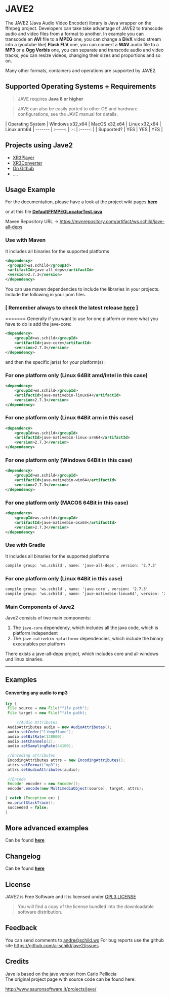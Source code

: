 # JAVE2

The JAVE2 (Java Audio Video Encoder) library is Java wrapper on the ffmpeg
project. Developers can take take advantage of JAVE2 to transcode audio 
and video files from a format to another. In example you can transcode
an **AVI** file to a **MPEG** one, you can change a **DivX** video stream into a
(youtube like) **Flash FLV** one, you can convert a **WAV** audio file to a **MP3** or a
**Ogg Vorbis** one, you can separate and transcode audio and video tracks, you can
resize videos, changing their sizes and proportions and so on.

Many other formats, containers and operations are supported by JAVE2.

## Supported Operating Systems + Requirements 

> JAVE requires **Java 8 or higher**

> JAVE can also be easily ported to other OS and hardware configurations, 
see the JAVE manual for details.

| Operating System | Windows x32,x64 | MacOS x32,x64 | Linux x32,x64 | Linux arm64
| ------- | :-----: | :-: | :-----: |
| Supported? | YES | YES  | YES  |

## Projects using Jave2
* [XR3Player](https://github.com/goxr3plus/XR3Player)
* [XR3Converter](https://github.com/goxr3plus/XR3Converter)
* [On Github](https://github.com/a-schild/jave2/network/dependents)
* ....



## Usage Example
For the documentation, please have a look at the project wiki pages [**here**](https://github.com/a-schild/jave2/wiki)

or at this file [**DefaultFFMPEGLocatorTest.java**](https://github.com/a-schild/jave2/blob/master/jave-example/src/main/java/ws/schild/jave/example/DefaultFFMPEGLocatorTest.java)


Maven Repository URL -> https://mvnrepository.com/artifact/ws.schild/jave-all-deps

### Use with Maven

It includes all binaries for the supported platforms

<!-- https://mvnrepository.com/artifact/ws.schild/jave-all-deps -->
``` XML
<dependency>
 <groupId>ws.schild</groupId>
 <artifactId>jave-all-deps</artifactId>
 <version>2.7.3</version>
</dependency>
```

You can use maven dependencies to include the libraries in your projects.
Include the following in your pom files.
### [ Remember always to check the latest release [here](https://github.com/a-schild/jave2/releases/latest) ]
=======
Generally if you want to use for one platform or more what you have to do is add the jave-core:

``` XML
<dependency>
    <groupId>ws.schild</groupId>
    <artifactId>jave-core</artifactId>
    <version>2.7.3</version>
</dependency>
```

and then the specific jar(s) for your platform(s) :

### For one platform only (Linux 64Bit amd/intel in this case)
``` XML
<dependency>
    <groupId>ws.schild</groupId>
    <artifactId>jave-nativebin-linux64</artifactId>
    <version>2.7.3</version>
</dependency>
```

### For one platform only (Linux 64Bit arm in this case)
``` XML
<dependency>
    <groupId>ws.schild</groupId>
    <artifactId>jave-nativebin-linux-arm64</artifactId>
    <version>2.7.3</version>
</dependency>
```

### For one platform only (Windows 64Bit in this case)
``` XML
<dependency>
    <groupId>ws.schild</groupId>
    <artifactId>jave-nativebin-win64</artifactId>
    <version>2.7.3</version>
</dependency>
```

### For one platform only (MACOS 64Bit in this case)
``` XML
<dependency>
    <groupId>ws.schild</groupId>
    <artifactId>jave-nativebin-osx64</artifactId>
    <version>2.7.3</version>
</dependency>
```

### Use with Gradle

It includes all binaries for the supported platforms

``` XML
compile group: 'ws.schild', name: 'jave-all-deps', version: '2.7.3'
```

### For one platform only (Linux 64Bit in this case)
``` XML
compile group: 'ws.schild', name: 'jave-core', version: '2.7.3'
compile group: 'ws.schild', name: 'jave-nativebin-linux64', version: '2.7.3'
```

### Main Components of Jave2
Jave2 consists of two main components:
1. The `jave-core` dependency, which includes all the java code, which is platform independent
2. The `jave-nativebin-<platform>` dependencies, which include the binary executables per platform

There exists a jave-all-deps project, which includes core and all windows und linux binaries.

---
## Examples

#### Converting any audio to mp3
``` JAVA
try {                                                         
 File source = new File("file path");		                 
 File target = new File("file path);                         
                                                              
     //Audio Attributes                                       
 AudioAttributes audio = new AudioAttributes();              
 audio.setCodec("libmp3lame");                               
 audio.setBitRate(128000);                                   
 audio.setChannels(2);                                       
 audio.setSamplingRate(44100);                               
                                                             
 //Encoding attributes                                       
 EncodingAttributes attrs = new EncodingAttributes();        
 attrs.setFormat("mp3");                                     
 attrs.setAudioAttributes(audio);                            
                                                             
 //Encode                                                    
 Encoder encoder = new Encoder();                            
 encoder.encode(new MultimediaObject(source), target, attrs);
                                                              
} catch (Exception ex) {                                      
 ex.printStackTrace();                                       
 succeeded = false;                                          
}                                                             
```
     
## More advanced examples    

Can be found [**here**](https://github.com/a-schild/jave2/blob/master/Examples.md)

## Changelog

Can be found [**here**](https://github.com/a-schild/jave2/blob/master/Changelog.md)

## License

JAVE2 is Free Software and it is licensed under [GPL3 LICENSE](https://github.com/a-schild/jave2/blob/master/LICENSE) 

> You will find a copy of the license bundled into the 
downloadable software distribution.


## Feedback

You can send comments to andre@schild.ws
For bug reports use the github site https://github.com/a-schild/jave2/issues


## Credits

Jave is based on the jave version from Carlo Pelliccia  
The original project page with source code can be found here:

http://www.sauronsoftware.it/projects/jave/
